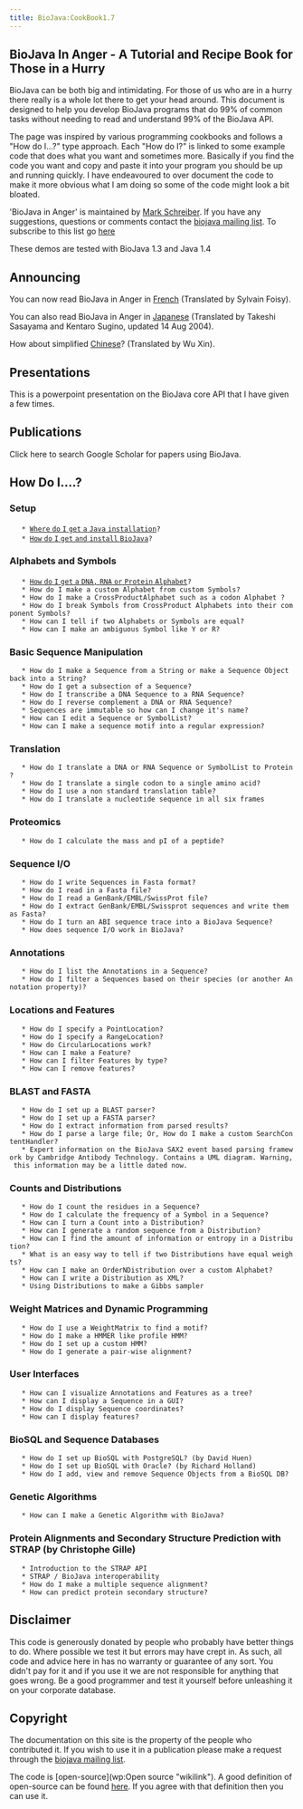 ```yaml
---
title: BioJava:CookBook1.7
---
```


BioJava In Anger - A Tutorial and Recipe Book for Those in a Hurry
------------------------------------------------------------------

BioJava can be both big and intimidating. For those of us who are in a
hurry there really is a whole lot there to get your head around. This
document is designed to help you develop BioJava programs that do 99% of
common tasks without needing to read and understand 99% of the BioJava
API.

The page was inspired by various programming cookbooks and follows a
"How do I...?" type approach. Each "How do I?" is linked to some example
code that does what you want and sometimes more. Basically if you find
the code you want and copy and paste it into your program you should be
up and running quickly. I have endeavoured to over document the code to
make it more obvious what I am doing so some of the code might look a
bit bloated.

'BioJava in Anger' is maintained by [Mark
Schreiber](User:Mark "wikilink"). If you have any suggestions, questions
or comments contact the [biojava mailing
list](mailto:biojava-l@biojava.org). To subscribe to this list go
[here](http://biojava.org/mailman/listinfo/biojava-l)

These demos are tested with BioJava 1.3 and Java 1.4

Announcing
----------

You can now read BioJava in Anger in
[French](Biojava:CookbookFrench "wikilink") (Translated by Sylvain
Foisy).

You can also read BioJava in Anger in
[Japanese](http://www.geocities.jp/bio_portal/bj_in_anger_ja/)
(Translated by Takeshi Sasayama and Kentaro Sugino, updated 14 Aug
2004).

How about simplified
[Chinese](http://www.cbi.pku.edu.cn/chinese/documents/PUMA/biojava/index-cn.html)?
(Translated by Wu Xin).

Presentations
-------------

This is a powerpoint presentation on the BioJava core API that I have
given a few times.

Publications
------------

Click here to search Google Scholar for papers using BioJava.

How Do I....?
-------------

### Setup

`   * `[`Where` `do` `I` `get` `a` `Java`
`installation`](http://java.sun.com/downloads/)`?`  
`   * `[`How` `do` `I` `get` `and` `install`
`BioJava`](BioJava:GetStarted "wikilink")`?`

### Alphabets and Symbols

`   * `[`How` `do` `I` `get` `a` `DNA,` `RNA` `or` `Protein`
`Alphabet`](Biojava:Cookbook:Alphabets "wikilink")`?`  
`   * How do I make a custom Alphabet from custom Symbols?`  
`   * How do I make a CrossProductAlphabet such as a codon Alphabet ?`  
`   * How do I break Symbols from CrossProduct Alphabets into their component Symbols?`  
`   * How can I tell if two Alphabets or Symbols are equal?`  
`   * How can I make an ambiguous Symbol like Y or R?`

### Basic Sequence Manipulation

`   * How do I make a Sequence from a String or make a Sequence Object back into a String?`  
`   * How do I get a subsection of a Sequence?`  
`   * How do I transcribe a DNA Sequence to a RNA Sequence?`  
`   * How do I reverse complement a DNA or RNA Sequence?`  
`   * Sequences are immutable so how can I change it's name?`  
`   * How can I edit a Sequence or SymbolList?`  
`   * How can I make a sequence motif into a regular expression?`

### Translation

`   * How do I translate a DNA or RNA Sequence or SymbolList to Protein?`  
`   * How do I translate a single codon to a single amino acid?`  
`   * How do I use a non standard translation table?`  
`   * How do I translate a nucleotide sequence in all six frames`

### Proteomics

`   * How do I calculate the mass and pI of a peptide?`

### Sequence I/O

`   * How do I write Sequences in Fasta format?`  
`   * How do I read in a Fasta file?`  
`   * How do I read a GenBank/EMBL/SwissProt file?`  
`   * How do I extract GenBank/EMBL/Swissprot sequences and write them as Fasta?`  
`   * How do I turn an ABI sequence trace into a BioJava Sequence?`  
`   * How does sequence I/O work in BioJava?`

### Annotations

`   * How do I list the Annotations in a Sequence?`  
`   * How do I filter a Sequences based on their species (or another Annotation property)?`

### Locations and Features

`   * How do I specify a PointLocation?`  
`   * How do I specify a RangeLocation?`  
`   * How do CircularLocations work?`  
`   * How can I make a Feature?`  
`   * How can I filter Features by type?`  
`   * How can I remove features?`

### BLAST and FASTA

`   * How do I set up a BLAST parser?`  
`   * How do I set up a FASTA parser?`  
`   * How do I extract information from parsed results?`  
`   * How do I parse a large file; Or, How do I make a custom SearchContentHandler?`  
`   * Expert information on the BioJava SAX2 event based parsing framework by Cambridge Antibody Technology. Contains a UML diagram. Warning, this information may be a little dated now.`

### Counts and Distributions

`   * How do I count the residues in a Sequence?`  
`   * How do I calculate the frequency of a Symbol in a Sequence?`  
`   * How can I turn a Count into a Distribution?`  
`   * How can I generate a random sequence from a Distribution?`  
`   * How can I find the amount of information or entropy in a Distribution?`  
`   * What is an easy way to tell if two Distributions have equal weights?`  
`   * How can I make an OrderNDistribution over a custom Alphabet?`  
`   * How can I write a Distribution as XML?`  
`   * Using Distributions to make a Gibbs sampler `

### Weight Matrices and Dynamic Programming

`   * How do I use a WeightMatrix to find a motif?`  
`   * How do I make a HMMER like profile HMM?`  
`   * How do I set up a custom HMM?`  
`   * How do I generate a pair-wise alignment?`

### User Interfaces

`   * How can I visualize Annotations and Features as a tree?`  
`   * How can I display a Sequence in a GUI?`  
`   * How do I display Sequence coordinates?`  
`   * How can I display features?`

### BioSQL and Sequence Databases

`   * How do I set up BioSQL with PostgreSQL? (by David Huen)`  
`   * How do I set up BioSQL with Oracle? (by Richard Holland)`  
`   * How do I add, view and remove Sequence Objects from a BioSQL DB?`

### Genetic Algorithms

`   * How can I make a Genetic Algorithm with BioJava?`

### Protein Alignments and Secondary Structure Prediction with STRAP (by Christophe Gille)

`   * Introduction to the STRAP API`  
`   * STRAP / BioJava interoperability`  
`   * How do I make a multiple sequence alignment?`  
`   * How can predict protein secondary structure?`

Disclaimer
----------

This code is generously donated by people who probably have better
things to do. Where possible we test it but errors may have crept in. As
such, all code and advice here in has no warranty or guarantee of any
sort. You didn't pay for it and if you use it we are not responsible for
anything that goes wrong. Be a good programmer and test it yourself
before unleashing it on your corporate database.

Copyright
---------

The documentation on this site is the property of the people who
contributed it. If you wish to use it in a publication please make a
request through the [biojava mailing
list](mailto:biojava-l@biojava.org).

The code is [open-source](wp:Open source "wikilink"). A good definition
of open-source can be found
[here](http://www.opensource.org/docs/definition_plain.php). If you
agree with that definition then you can use it.
